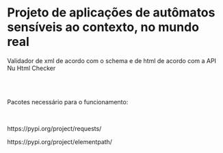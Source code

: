 <h1>Projeto de aplicações de autômatos sensíveis ao contexto, no mundo real</h1>
<p>Validador de xml de acordo com o schema e de html de acordo com a API Nu Html Checker</p>
<br><br>
<p>Pacotes necessário para o funcionamento:</p>
<br>
<p>https://pypi.org/project/requests/</p>
<p>https://pypi.org/project/elementpath/</p>

